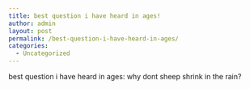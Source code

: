 ```yaml
---
title: best question i have heard in ages!
author: admin
layout: post
permalink: /best-question-i-have-heard-in-ages/
categories:
  - Uncategorized
---
```

best question i have heard in ages: why dont sheep shrink in the rain?